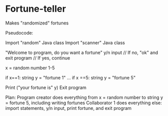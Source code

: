 # Fortune-teller
Makes "randomized" fortunes

Pseudocode:

Import "random" Java class
Import "scanner" Java class

"Welcome to program, do you want a fortune" y/n input 
// If no, "ok" and exit program
// If yes, continue

x = random number 1-5

if x==1:
string y = "fortune 1"
...
if x ==5:
string y = "fortune 5"

Print ("your fortune is" y)
Exit program

Plan: 
Program creator does everything from x = random number to string y = fortune 5, including writing fortunes
Collaborator 1 does everything else: import statements, y/n input, print fortune, and exit program
